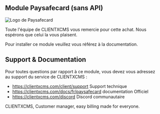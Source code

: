 ## Module Paysafecard (sans API)

![Logo de Paysafecard](https://www.sitesdeparissportifs.com/assets/images/paysafecard-logo.png "Logo de Paysafecard")

Toute l'équipe de CLIENTXCMS vous remercie pour cette achat. Nous espérons que celui la vous plaisent.

Pour installer ce module veuillez vous référez à la documentation.

## Support & Documentation ##
Pour toutes questions par rapport à ce module, vous devez vous adressez au support du service de CLIENTXCMS :
- https://clientxcms.com/client/support Support technique
- https://clientxcms.com/docs/fr/paysafecard documentation Officiel
- https://clientxcms.com/discord Discord communautaire

CLIENTXCMS, Customer manager, easy billing made for everyone.
